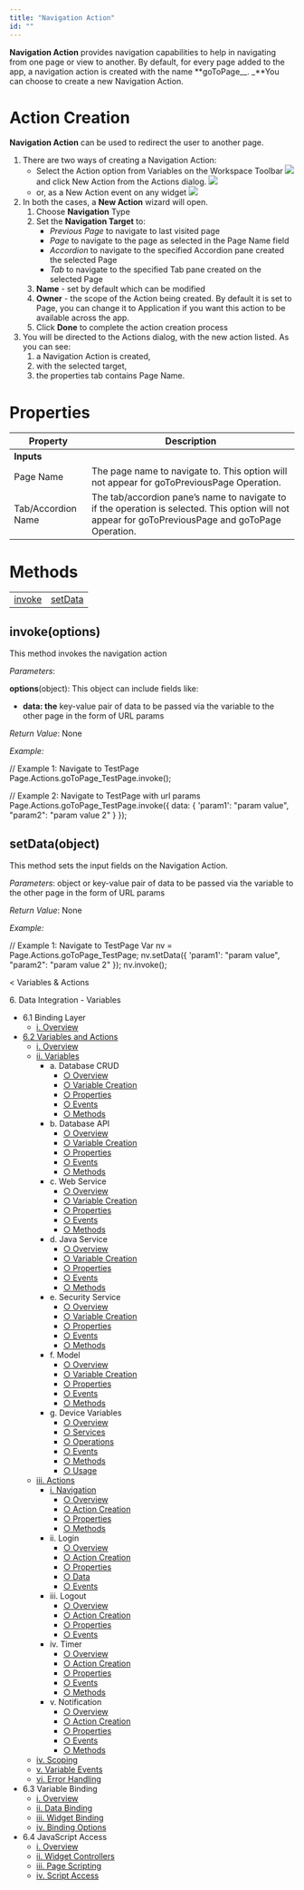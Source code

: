 ```yaml
---
title: "Navigation Action"
id: ""
---
```


**Navigation Action** provides navigation capabilities to help in navigating from one page or view to another. By default, for every page added to the app, a navigation action is created with the name **goToPage\__<pagename>. _**You can choose to create a new Navigation Action.

# Action Creation

**Navigation Action** can be used to redirect the user to another page.

1. There are two ways of creating a Navigation Action:
    - Select the Action option from Variables on the Workspace Toolbar [![](./assets/action_sel.png)](./assets/action_sel.png)and click New Action from the Actions dialog. [![](./assets/action_new.png?v=20)](./assets/action_new.png?v=20)
    - or, as a New Action event on any widget [![](./assets/action_new1.png)](./assets/action_new1.png)
2. In both the cases, a **New Action** wizard will open.
    1. Choose **Navigation** Type
    2. Set the **Navigation Target** to:
        - _Previous Page_ to navigate to last visited page
        - _Page_ to navigate to the page as selected in the Page Name field
        - _Accordion_ to navigate to the specified Accordion pane created the selected Page
        - _Tab_ to navigate to the specified Tab pane created on the selected Page
    3. **Name** - set by default which can be modified
    4. **Owner** - the scope of the Action being created. By default it is set to Page, you can change it to Application if you want this action to be available across the app.
    5. Click **Done** to complete the action creation process
3. You will be directed to the Actions dialog, with the new action listed. As you can see:
    1. a Navigation Action is created,
    2. with the selected target,
    3. the properties tab contains Page Name.

# Properties

| **Property** | **Description** |
| --- | --- |
| **Inputs** |
| Page Name | The page name to navigate to. This option will not appear for goToPreviousPage Operation. |
| Tab/Accordion Name | The tab/accordion pane’s name to navigate to if the operation is selected. This option will not appear for goToPreviousPage and goToPage Operation. |

# Methods

<table class="reference notranslate"><tbody><tr><td><a href="#invoke">invoke</a></td><td><a href="#setData">setData</a></td></tr></tbody></table>

## invoke(options)

This method invokes the navigation action

_Parameters_:

**options**(object): This object can include fields like:

- **data: the** key-value pair of data to be passed via the variable to the other page in the form of URL params

_Return Value_: None

_Example:_

  // Example 1: Navigate to TestPage
Page.Actions.goToPage\_TestPage.invoke();

// Example 2: Navigate to TestPage with url params
Page.Actions.goToPage\_TestPage.invoke({
     data: {
         'param1': "param value",
         "param2": "param value 2"
     }
});

## setData(object)

This method sets the input fields on the Navigation Action.

_Parameters_: object or key-value pair of data to be passed via the variable to the other page in the form of URL params

_Return Value_: None

_Example:_

// Example 1: Navigate to TestPage
Var nv = Page.Actions.goToPage\_TestPage;
nv.setData({
   'param1': "param value",
   "param2": "param value 2"
});
nv.invoke();

< Variables & Actions

6\. Data Integration - Variables

- 6.1 Binding Layer
    - [i. Overview](/learn/app-development/variables/data-integration/)
- [6.2 Variables and Actions](/learn/app-development/variables/variables-actions/)
    - [i. Overview](/learn/app-development/variables/variables-actions/#)
    - [ii. Variables](/learn/app-development/variables/variables-actions/#variables)
        - a. Database CRUD
            - [○ Overview](/learn/app-development/variables/database-crud/)
            - [○ Variable Creation](/learn/app-development/variables/database-crud/#creation)
            - [○ Properties](/learn/app-development/variables/database-crud/#properties)
            - [○ Events](/learn/app-development/variables/database-crud/#events)
            - [○ Methods](/learn/app-development/variables/database-crud/#methods)
        - b. Database API
            - [○ Overview](/learn/app-development/variables/database-apis/)
            - [○ Variable Creation](/learn/app-development/variables/database-apis/#creation)
            - [○ Properties](/learn/app-development/variables/database-apis/#properties)
            - [○ Events](/learn/app-development/variables/database-apis/#events)
            - [○ Methods](/learn/app-development/variables/database-apis/#methods)
        - c. Web Service
            - [○ Overview](/learn/app-development/variables/web-service/)
            - [○ Variable Creation](/learn/app-development/variables/web-service/#creation)
            - [○ Properties](/learn/app-development/variables/web-service/#properties)
            - [○ Events](/learn/app-development/variables/web-service/#events)
            - [○ Methods](/learn/app-development/variables/web-service/#methods)
        - d. Java Service
            - [○ Overview](/learn/app-development/variables/java-services)
            - [○ Variable Creation](/learn/app-development/variables/java-services/#creation)
            - [○ Properties](/learn/app-development/variables/java-services/#properties)
            - [○ Events](/learn/app-development/variables/java-services/#events)
            - [○ Methods](/learn/app-development/variables/java-services/#methods)
        - e. Security Service
            - [○ Overview](/learn/app-development/variables/security-service/)
            - [○ Variable Creation](/learn/app-development/variables/security-service/#creation)
            - [○ Properties](/learn/app-development/variables/security-service/#properties)
            - [○ Events](/learn/app-development/variables/security-service/#events)
            - [○ Methods](/learn/app-development/variables/security-service/#methods)
        - f. Model
            - [○ Overview](/learn/app-development/variables/model-variable/)
            - [○ Variable Creation](/learn/app-development/variables/model-variable/#creation)
            - [○ Properties](/learn/app-development/variables/model-variable/#properties)
            - [○ Events](/learn/app-development/variables/model-variable/#events)
            - [○ Methods](/learn/app-development/variables/model-variable/#methods)
        - g. Device Variables
            - [○ Overview](/learn/hybrid-mobile/device-variables/#)
            - [○ Services](/learn/hybrid-mobile/device-variables/#services)
            - [○ Operations](/learn/hybrid-mobile/device-variables/#operations)
            - [○ Events](/learn/hybrid-mobile/device-variables/#events)
            - [○ Methods](/learn/hybrid-mobile/device-variables/#methods)
            - [○ Usage](/learn/hybrid-mobile/device-variables/#usage)
    - [iii. Actions](/learn/app-development/variables/variables-actions/#actions)
        - [i. Navigation](#)
            - [○ Overview](#)
            - [○ Action Creation](#creation)
            - [○ Properties](#properties)
            - [○ Methods](#methods)
        - ii. Login
            - [○ Overview](/learn/app-development/variables/login-action/)
            - [○ Action Creation](/learn/app-development/variables/login-action/#creation)
            - [○ Properties](/learn/app-development/variables/login-action/#properties)
            - [○ Data](/learn/app-development/variables/login-action/#data)
            - [○ Events](/learn/app-development/variables/login-action/#events)
        - iii. Logout
            - [○ Overview](/learn/app-development/variables/logout-action/)
            - [○ Action Creation](/learn/app-development/variables/logout-action/#creation)
            - [○ Properties](/learn/app-development/variables/logout-action/#properties)
            - [○ Events](/learn/app-development/variables/logout-action/#events)
        - iv. Timer
            - [○ Overview](/learn/app-development/variables/timer-action/)
            - [○ Action Creation](/learn/app-development/variables/timer-action/#creation)
            - [○ Properties](/learn/app-development/variables/timer-action/#properties)
            - [○ Events](/learn/app-development/variables/timer-action/#events)
            - [○ Methods](/learn/app-development/variables/timer-action/#methods)
        - v. Notification
            - [○ Overview](/learn/app-development/variables/notification-action/)
            - [○ Action Creation](/learn/app-development/variables/notification-action/#creation)
            - [○ Properties](/learn/app-development/variables/notification-action/#properties)
            - [○ Events](/learn/app-development/variables/notification-action/#events)
            - [○ Methods](/learn/app-development/variables/notification-action/#methods)
    - [iv. Scoping](/learn/app-development/variables/variables-actions/#scoping)
    - [v. Variable Events](/learn/app-development/variables/variables-actions/#events)
    - [vi. Error Handling](/learn/app-development/variables/variables-actions/#error-handling)
- 6.3 Variable Binding
    - [i. Overview](/learn/variables/variable-binding/#)
    - [ii. Data Binding](/learn/variables/variable-binding/#data-binding)
    - [iii. Widget Binding](/learn/variables/variable-binding/#widget-binding)
    - [iv. Binding Options](/learn/variables/variable-binding/#binding-options)
- 6.4 JavaScript Access
    - [i. Overview](/learn/variables/accessing-elements-via-javascript/#)
    - [ii. Widget Controllers](/learn/variables/accessing-elements-via-javascript/#widget-controllers)
    - [iii. Page Scripting](/learn/variables/accessing-elements-via-javascript/#page-scripting)
    - [iv. Script Access](/learn/variables/accessing-elements-via-javascript/#script-access)
